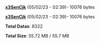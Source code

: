[**x3SenCjk**](/data/x3SenCjk.txt) (05/02/23 - 02:39)- 10076 bytes

[**x3SenCjk**](/data/x3SenCjk.txt) (05/02/23 - 02:39)- 10076 bytes

**Total Datas**: 8322

**Total Size**: 55.72 MB / 55.7 MB